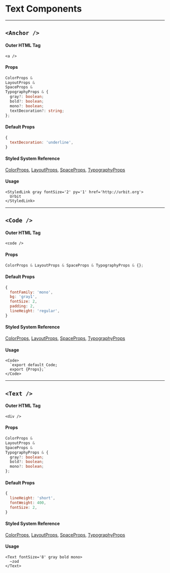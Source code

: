 # Text Components
___
## `<Anchor />`

#### Outer HTML Tag

`<a />`

#### Props
```ts
ColorProps &
LayoutProps &
SpaceProps &
TypographyProps & {
  gray?: boolean;
  bold?: boolean;
  mono?: boolean;
  textDecoration?: string;
};
```

#### Default Props
```js
{
  textDecoration: 'underline',
}
```

#### Styled System Reference

[ColorProps](https://styled-system.com/table#color),
[LayoutProps](https://styled-system.com/table#layout),
[SpaceProps](https://styled-system.com/table#space),
[TypographyProps](https://styled-system.com/table#typography)
#### Usage
```tsx
<StyledLink gray fontSize='2' py='1' href='http://urbit.org'>
  Urbit
</StyledLink>
```
___
## `<Code />`

#### Outer HTML Tag

`<code />`

#### Props
```ts
ColorProps & LayoutProps & SpaceProps & TypographyProps & {};
```

#### Default Props
```js
{
  fontFamily: 'mono',
  bg: 'gray1',
  fontSize: 2,
  padding: 2,
  lineHeight: 'regular',
}
```

#### Styled System Reference
[ColorProps](https://styled-system.com/table#color),
[LayoutProps](https://styled-system.com/table#layout),
[SpaceProps](https://styled-system.com/table#space),
[TypographyProps](https://styled-system.com/table#typography)

#### Usage
```tsx
<Code>
  `export default Code;
  export {Props};`
</Code>
```

___
## `<Text />`

#### Outer HTML Tag

`<div />`

#### Props
```ts
ColorProps &
LayoutProps &
SpaceProps &
TypographyProps & {
  gray?: boolean;
  bold?: boolean;
  mono?: boolean;
};
```

#### Default Props
```js
{
  lineHeight: 'short',
  fontWeight: 400,
  fontSize: 2,
}
```

#### Styled System Reference
[ColorProps](https://styled-system.com/table#color),
[LayoutProps](https://styled-system.com/table#layout),
[SpaceProps](https://styled-system.com/table#space),
[TypographyProps](https://styled-system.com/table#typography)

#### Usage
```tsx
<Text fontSize='8' gray bold mono>
  ~zod
</Text>
```
